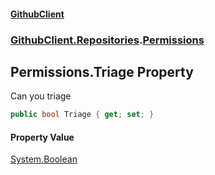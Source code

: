 #### [GithubClient](index 'index')
### [GithubClient.Repositories](GithubClient.Repositories 'GithubClient.Repositories').[Permissions](GithubClient.Repositories.Permissions 'GithubClient.Repositories.Permissions')

## Permissions.Triage Property

Can you triage

```csharp
public bool Triage { get; set; }
```

#### Property Value
[System.Boolean](https://docs.microsoft.com/en-us/dotnet/api/System.Boolean 'System.Boolean')